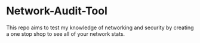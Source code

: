 # Network-Audit-Tool
This repo aims to test my knowledge of networking and security by creating a one stop shop to see all of your network stats. 
